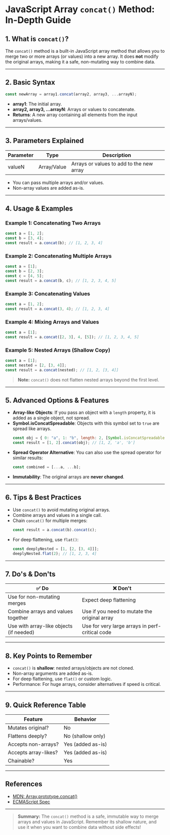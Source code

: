 # JavaScript Array `concat()` Method: In-Depth Guide

## 1. What is `concat()`?

The `concat()` method is a built-in JavaScript array method that allows you to merge two or more arrays (or values) into a new array. It does **not** modify the original arrays, making it a safe, non-mutating way to combine data.

---

## 2. Basic Syntax

```js
const newArray = array1.concat(array2, array3, ...arrayN);
```

- **array1**: The initial array.
- **array2, array3, ...arrayN**: Arrays or values to concatenate.
- **Returns**: A new array containing all elements from the input arrays/values.

---

## 3. Parameters Explained

| Parameter | Type        | Description                              |
| --------- | ----------- | ---------------------------------------- |
| valueN    | Array/Value | Arrays or values to add to the new array |

- You can pass multiple arrays and/or values.
- Non-array values are added as-is.

---

## 4. Usage & Examples

### Example 1: Concatenating Two Arrays

```js
const a = [1, 2];
const b = [3, 4];
const result = a.concat(b); // [1, 2, 3, 4]
```

### Example 2: Concatenating Multiple Arrays

```js
const a = [1];
const b = [2, 3];
const c = [4, 5];
const result = a.concat(b, c); // [1, 2, 3, 4, 5]
```

### Example 3: Concatenating Values

```js
const a = [1, 2];
const result = a.concat(3, 4); // [1, 2, 3, 4]
```

### Example 4: Mixing Arrays and Values

```js
const a = [1];
const result = a.concat([2, 3], 4, [5]); // [1, 2, 3, 4, 5]
```

### Example 5: Nested Arrays (Shallow Copy)

```js
const a = [1];
const nested = [2, [3, 4]];
const result = a.concat(nested); // [1, 2, [3, 4]]
```

> **Note:** `concat()` does not flatten nested arrays beyond the first level.

---

## 5. Advanced Options & Features

- **Array-like Objects**: If you pass an object with a `length` property, it is added as a single object, not spread.
- **Symbol.isConcatSpreadable**: Objects with this symbol set to `true` are spread like arrays.
  ```js
  const obj = { 0: "a", 1: "b", length: 2, [Symbol.isConcatSpreadable]: true };
  const result = [1, 2].concat(obj); // [1, 2, 'a', 'b']
  ```
- **Spread Operator Alternative**: You can also use the spread operator for similar results:
  ```js
  const combined = [...a, ...b];
  ```
- **Immutability**: The original arrays are **never changed**.

---

## 6. Tips & Best Practices

- Use `concat()` to avoid mutating original arrays.
- Combine arrays and values in a single call.
- Chain `concat()` for multiple merges:
  ```js
  const result = a.concat(b).concat(c);
  ```
- For deep flattening, use `flat()`:
  ```js
  const deeplyNested = [1, [2, [3, 4]]];
  deeplyNested.flat(2); // [1, 2, 3, 4]
  ```

---

## 7. Do's & Don'ts

| ✅ Do                                   | ❌ Don't                                        |
| --------------------------------------- | ----------------------------------------------- |
| Use for non-mutating merges             | Expect deep flattening                          |
| Combine arrays and values together      | Use if you need to mutate the original array    |
| Use with array-like objects (if needed) | Use for very large arrays in perf-critical code |

---

## 8. Key Points to Remember

- `concat()` is **shallow**: nested arrays/objects are not cloned.
- Non-array arguments are added as-is.
- For deep flattening, use `flat()` or custom logic.
- Performance: For huge arrays, consider alternatives if speed is critical.

---

## 9. Quick Reference Table

| Feature              | Behavior          |
| -------------------- | ----------------- |
| Mutates original?    | No                |
| Flattens deeply?     | No (shallow only) |
| Accepts non-arrays?  | Yes (added as-is) |
| Accepts array-likes? | Yes (added as-is) |
| Chainable?           | Yes               |

---

## References

- [MDN: Array.prototype.concat()](https://developer.mozilla.org/en-US/docs/Web/JavaScript/Reference/Global_Objects/Array/concat)
- [ECMAScript Spec](https://tc39.es/ecma262/#sec-array.prototype.concat)

---

> **Summary:**
> The `concat()` method is a safe, immutable way to merge arrays and values in JavaScript. Remember its shallow nature, and use it when you want to combine data without side effects!

